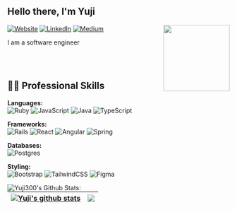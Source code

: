 <h2> Hello there, I'm Yuji</h2>

<img align="right" src="https://media2.giphy.com/media/zhYSVCirREeIZtONCI/giphy.gif" width='150'/> 


[![Website](https://img.shields.io/badge/Website-CC5500?style=for-the-badge&logo=&logoColor=white)](https://yuji3000.github.io/portfolio3/) 
[ ![LinkedIn](https://img.shields.io/badge/LinkedIn-4682B4?style=for-the-badge&logo=linkedin&logoColor=white)](https://www.linkedin.com/in/yujikosa/) 
[![Medium](https://img.shields.io/badge/Medium-555555?style=for-the-badge&logo=medium&logoColor=white)](https://medium.com/@yuji.kosa)


I am a software engineer 

</br></br>
## 👨‍💻 Professional Skills

**Languages:** <br>
![Ruby](https://img.shields.io/badge/ruby-%23CC342D.svg?style=for-the-badge&logo=ruby&logoColor=white)
![JavaScript](https://img.shields.io/badge/javascript-%23323330.svg?style=for-the-badge&logo=javascript&logoColor=%23F7DF1E)
![Java](https://img.shields.io/badge/java-%23ED8B00.svg?style=for-the-badge&logo=openjdk&logoColor=white)
![TypeScript](https://img.shields.io/badge/typescript-%23007ACC.svg?style=for-the-badge&logo=typescript&logoColor=white)

**Frameworks:**<br>
![Rails](https://img.shields.io/badge/rails-%23CC0000.svg?style=for-the-badge&logo=ruby-on-rails&logoColor=white)
![React](https://img.shields.io/badge/react-%2320232a.svg?style=for-the-badge&logo=react&logoColor=%2361DAFB)
![Angular](https://img.shields.io/badge/angular-%23DD0031.svg?style=for-the-badge&logo=angular&logoColor=white)
![Spring](https://img.shields.io/badge/spring-%236DB33F.svg?style=for-the-badge&logo=spring&logoColor=white)

**Databases:**<br>
![Postgres](https://img.shields.io/badge/postgres-%23316192.svg?style=for-the-badge&logo=postgresql&logoColor=white)

**Styling:**<br>
![Bootstrap](https://img.shields.io/badge/bootstrap-%238511FA.svg?style=for-the-badge&logo=bootstrap&logoColor=white)
![TailwindCSS](https://img.shields.io/badge/tailwindcss-%2338B2AC.svg?style=for-the-badge&logo=tailwind-css&logoColor=white)
![Figma](https://img.shields.io/badge/figma-%23F24E1E.svg?style=for-the-badge&logo=figma&logoColor=white)

<img align="left" alt="Yuji300's Github Stats:" src="https://github-readme-stats-9s68-yuji-kosakowskis-projects.vercel.app/api?username=yuji3000&show_icons=true&include_all_commits=true&theme=buefy&hide_border=true" />

| <a href="https://github.com/yuji3000/github-readme-stats"><img align="center" src="https://github-readme-stats-yuji-kosakowskis-projects.vercel.app/api?username=yuji3000&show_icons=true&include_all_commits=true&theme=buefy&hide_border=true" alt="Yuji's github stats" /></a> | <a href="https://github.com/yuji3000/github-readme-stats"><img align="center" src="https://github-readme-stats.vercel.app/api/top-langs/?username=yuji3000&layout=compact&theme=buefy&hide_border=true" /></a> |
| ------------- | ------------- |


